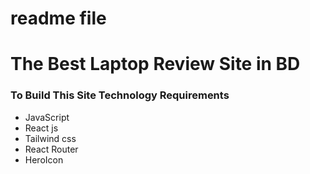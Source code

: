 # readme file

# The Best Laptop Review Site in BD

[](https://lappi-review.netlify.app/)

### To Build This Site Technology Requirements

- JavaScript
- React js
- Tailwind css
- React Router
- HeroIcon